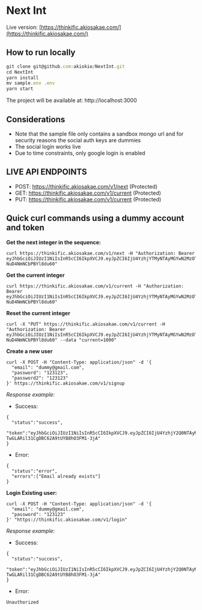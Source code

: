 # Next Int

Live version: [https://thinkific.akiosakae.com/](https://thinkific.akiosakae.com/)

## How to run locally
```javascript
git clone git@github.com:akiokio/NextInt.git
cd NextInt
yarn install
mv sample.env .env
yarn start
```
The project will be available at: http://localhost:3000

## Considerations
- Note that the sample file only contains a sandbox mongo url and for security reasons the social auth keys are dummies
- The social login works live
- Due to time constraints, only google login is enabled

## LIVE API ENDPOINTS
- POST: https://thinkific.akiosakae.com/v1/next (Protected)
- GET: https://thinkific.akiosakae.com/v1/current (Protected)
- PUT: https://thinkific.akiosakae.com/v1/current (Protected)

## Quick curl commands using a dummy account and token
**Get the next integer in the sequence:**
```HTTP
curl https://thinkific.akiosakae.com/v1/next -H "Authorization: Bearer eyJhbGciOiJIUzI1NiIsInR5cCI6IkpXVCJ9.eyJpZCI6IjU4YzhjYTMyNTAyMGYwN2MzOTMxOTNiMiIsImVtYWlsIjoiZHVtbXlAZHVtbXkuY29tIiwiaWF0IjoxNDg5NTUzOTcwLCJleHAiOjE0OTIxNDU5NzB9.LStWa0jpQ1hcwfZ6YgyrP8nJ-NuD4NmNCbPBYl8du60"
```
**Get the current integer**
```HTTP
curl https://thinkific.akiosakae.com/v1/current -H "Authorization: Bearer eyJhbGciOiJIUzI1NiIsInR5cCI6IkpXVCJ9.eyJpZCI6IjU4YzhjYTMyNTAyMGYwN2MzOTMxOTNiMiIsImVtYWlsIjoiZHVtbXlAZHVtbXkuY29tIiwiaWF0IjoxNDg5NTUzOTcwLCJleHAiOjE0OTIxNDU5NzB9.LStWa0jpQ1hcwfZ6YgyrP8nJ-NuD4NmNCbPBYl8du60"
```
**Reset the current integer**
```HTTP
curl -X "PUT" https://thinkific.akiosakae.com/v1/current -H "Authorization: Bearer eyJhbGciOiJIUzI1NiIsInR5cCI6IkpXVCJ9.eyJpZCI6IjU4YzhjYTMyNTAyMGYwN2MzOTMxOTNiMiIsImVtYWlsIjoiZHVtbXlAZHVtbXkuY29tIiwiaWF0IjoxNDg5NTUzOTcwLCJleHAiOjE0OTIxNDU5NzB9.LStWa0jpQ1hcwfZ6YgyrP8nJ-NuD4NmNCbPBYl8du60" --data "current=1000"
```
**Create a new user**
```HTTP
curl -X POST -H "Content-Type: application/json" -d '{
  "email": "dummy@gmail.com",
  "password": "123123",
  "password2": "123123"
}' https://thinkific.akiosakae.com/v1/signup
```
*Response example:*
- Success:
```
{
  "status":"success",
  "token":"eyJhbGciOiJIUzI1NiIsInR5cCI6IkpXVCJ9.eyJpZCI6IjU4YzhjY2Q0NTAyMGYwN2MzOTMxOTNiYyIsImVtYWlsIjoiZHVtbXlAZ21haWwuY29tIiwiaWF0IjoxNDg5NTU0NjQ0LCJleHAiOjE0OTIxNDY2NDR9.RJrg1dOv-TwGLARil31CgDBC62A9tUYB8hO3FM1-3jA"
}
```
- Error:
```
{
  "status":"error",
  "errors":["Email already exists"]
}
```
**Login Existing user:**
```HTTP
curl -X POST -H "Content-Type: application/json" -d '{
  "email": "dummy@gmail.com",
  "password": "123123"
}' "https://thinkific.akiosakae.com/v1/login"
```
*Response example:*
- Success:
```
{
  "status":"success",
  "token":"eyJhbGciOiJIUzI1NiIsInR5cCI6IkpXVCJ9.eyJpZCI6IjU4YzhjY2Q0NTAyMGYwN2MzOTMxOTNiYyIsImVtYWlsIjoiZHVtbXlAZ21haWwuY29tIiwiaWF0IjoxNDg5NTU0NjQ0LCJleHAiOjE0OTIxNDY2NDR9.RJrg1dOv-TwGLARil31CgDBC62A9tUYB8hO3FM1-3jA"
}
```
- Error:
```
Unauthorized
```
